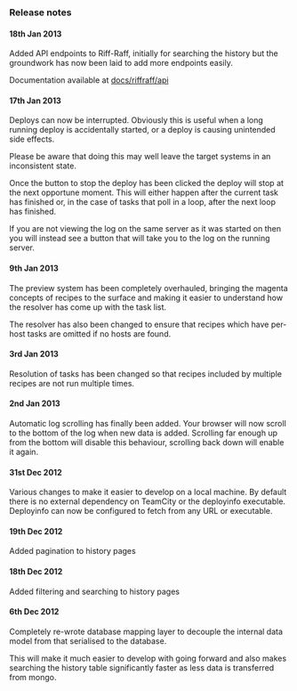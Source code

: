 ### Release notes

#### 18th Jan 2013

Added API endpoints to Riff-Raff, initially for searching the history but the groundwork has now been laid to
add more endpoints easily.

Documentation available at [docs/riffraff/api](docs/riffraff/api)

#### 17th Jan 2013

Deploys can now be interrupted.  Obviously this is useful when a long running deploy is accidentally started, or
a deploy is causing unintended side effects.

Please be aware that doing this may well leave the target systems in an inconsistent state.

Once the button to stop the deploy has been clicked the deploy will stop at the next opportune moment.  This will either
happen after the current task has finished or, in the case of tasks that poll in a loop, after the next loop has
finished.

If you are not viewing the log on the same server as it was started on then you will instead see a button that will
 take you to the log on the running server.

#### 9th Jan 2013

The preview system has been completely overhauled, bringing the magenta concepts of recipes to the surface and making
it easier to understand how the resolver has come up with the task list.

The resolver has also been changed to ensure that recipes which have per-host tasks are omitted if no hosts are found.

#### 3rd Jan 2013

Resolution of tasks has been changed so that recipes included by multiple recipes are not run multiple times.

#### 2nd Jan 2013

Automatic log scrolling has finally been added.  Your browser will now scroll to the bottom of the log when new data is
added.  Scrolling far enough up from the bottom will disable this behaviour, scrolling back down will enable it again.

#### 31st Dec 2012

Various changes to make it easier to develop on a local machine.  By default there is no external dependency on TeamCity
or the deployinfo executable.  Deployinfo can now be configured to fetch from any URL or executable.

#### 19th Dec 2012

Added pagination to history pages

#### 18th Dec 2012

Added filtering and searching to history pages

#### 6th Dec 2012

Completely re-wrote database mapping layer to decouple the internal data model from that serialised to the database.

This will make it much easier to develop with going forward and also makes searching the history table significantly
faster as less data is transferred from mongo.